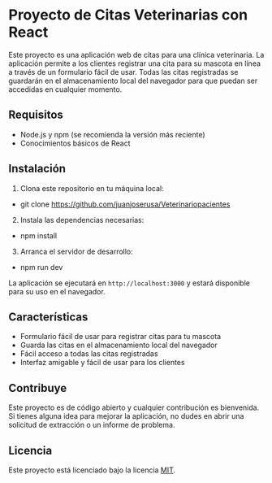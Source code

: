 # Proyecto de Citas Veterinarias con React

Este proyecto es una aplicación web de citas para una clínica veterinaria. La aplicación permite a los clientes registrar una cita para su mascota en línea a través de un formulario fácil de usar. Todas las citas registradas se guardarán en el almacenamiento local del navegador para que puedan ser accedidas en cualquier momento.


## Requisitos

- Node.js y npm (se recomienda la versión más reciente)
- Conocimientos básicos de React


## Instalación

1. Clona este repositorio en tu máquina local:

 - git clone https://github.com/juanjoserusa/Veterinariopacientes


2. Instala las dependencias necesarias:

 - npm install

 
3. Arranca el servidor de desarrollo:

 - npm run dev


 
La aplicación se ejecutará en `http://localhost:3000` y estará disponible para su uso en el navegador.


## Características

- Formulario fácil de usar para registrar citas para tu mascota
- Guarda las citas en el almacenamiento local del navegador
- Fácil acceso a todas las citas registradas
- Interfaz amigable y fácil de usar para los clientes


## Contribuye

Este proyecto es de código abierto y cualquier contribución es bienvenida. Si tienes alguna idea para mejorar la aplicación, no dudes en abrir una solicitud de extracción o un informe de problema.


## Licencia

Este proyecto está licenciado bajo la licencia [MIT](https://opensource.org/licenses/MIT).




